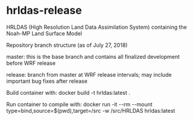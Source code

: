 # hrldas-release

HRLDAS (High Resolution Land Data Assimilation System) containing the Noah-MP Land Surface Model

Repository branch structure (as of July 27, 2018)

  master: this is the base branch and contains all finalized development before WRF release

  release: branch from master at WRF release intervals; may include important bug fixes after release

Build container with:
    docker build -t hrldas:latest .

Run container to compile with:
    docker run -it --rm --mount type=bind,source=$(pwd),target=/src -w /src/HRLDAS hrldas:latest
